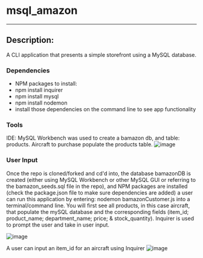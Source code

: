 # msql_amazon
----------------------------------------------------------------------------------------------------------------------------

Description:
----------------------------------------------------------------------------------------------------------------------------
A CLI application that presents a simple storefront using a MySQL database. 

### Dependencies ###
* NPM packages to install:
* npm install inquirer
* npm install mysql
* npm install nodemon
* install those dependencies on the command line to see app functionality

### Tools ###
IDE: MySQL Workbench was used to create a bamazon db, and table: products. Aircraft to purchase populate the products table.
![image](https://user-images.githubusercontent.com/8611986/36871728-6424fbfa-1d60-11e8-9805-564a432404a4.png)

### User Input ###
Once the repo is cloned/forked and cd'd into, the database bamazonDB is created (either using MySQL Workbench or other MySQL GUI or referring to the bamazon_seeds.sql file in the repo), and NPM packages are installed (check the package.json file to make sure dependencies are added) a user can run this application by entering: nodemon bamazonCustomer.js into a terminal/command line. You will first see all products, in this case aircraft, that populate the mySQL database and the corresponding fields (item_id; product_name; department_name; price; & stock_quantity). Inquirer is used to prompt the user and take in user input.

![image](https://user-images.githubusercontent.com/8611986/36873611-39efc8fa-1d66-11e8-93e1-95917ffa100f.png)

A user can input an item_id for an aircraft using Inquirer
![image](https://user-images.githubusercontent.com/8611986/36873667-5efc8b92-1d66-11e8-9f7c-28a2415335d0.png)
